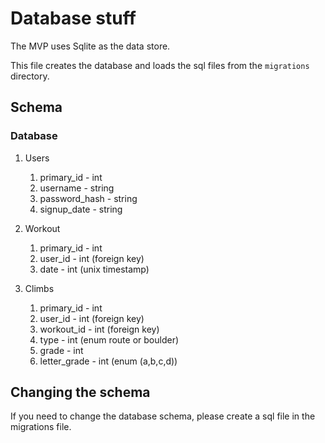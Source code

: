 # Database stuff

The MVP uses Sqlite as the data store.

This file creates the database and loads the sql files from the `migrations` directory.

## Schema

### Database

1. Users
    1. primary_id - int
    2. username - string
    3. password_hash - string
    4. signup_date - string

2. Workout
    1. primary_id - int
    2. user_id - int (foreign key)
    2. date - int (unix timestamp)
    
3. Climbs
    1. primary_id - int
    2. user_id - int (foreign key)
    3. workout_id - int (foreign key)
    4. type - int (enum route or boulder)
    5. grade - int
    6. letter_grade - int (enum (a,b,c,d))

## Changing the schema

If you need to change the database schema, please create a sql file in the migrations file. 